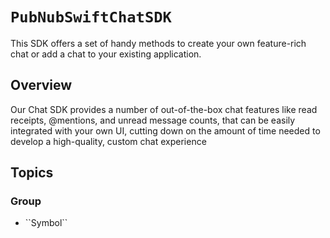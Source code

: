 # ``PubNubSwiftChatSDK``

This SDK offers a set of handy methods to create your own feature-rich chat or add a chat to your existing application.

## Overview

Our Chat SDK provides a number of out-of-the-box chat features like read receipts, @mentions, and unread message counts, that can be easily integrated with your own UI, cutting down on the amount of time needed to develop a high-quality, custom chat experience

## Topics

### <!--@START_MENU_TOKEN@-->Group<!--@END_MENU_TOKEN@-->

- <!--@START_MENU_TOKEN@-->``Symbol``<!--@END_MENU_TOKEN@-->
